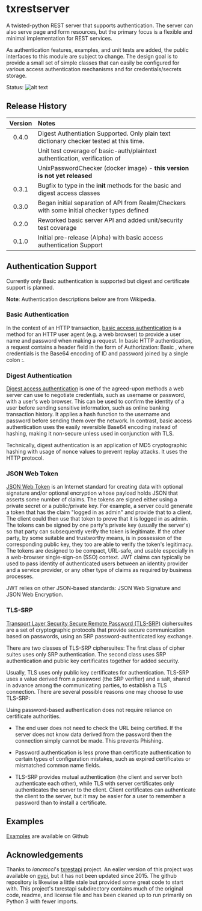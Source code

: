 # txrestserver

A twisted-python REST server that supports authentication. The server can also serve page and form
resources, but the primary focus is a flexible and minimal implementation for REST services.

As authentication features, examples, and unit tests are added, the public interfaces to this module
are subject to change. The design goal is to provide a small set of simple classes that can easily
be configured for various access authentication mechanisms and for credentials/secrets storage.

Status:
![alt text](https://github.com/cboling/txrestserver/workflows/CI/badge.svg "Workflow Status")

## Release History

| Version | Notes       |
| :-----: | :---------- |
|   0.4.0 | Digest Authentiation Supported.  Only plain text dictionary checker tested at this time.
|  |        Unit test coverage of basic-auth/plaintext authentication, verification of |
|  |        UnixPasswordChecker (docker image)  - **this version is not yet released** |
|   0.3.1 | Bugfix to type in the __init__ methods for the basic and digest access classes |
|   0.3.0 | Began initial separation of API from Realm/Checkers with some initial checker types defined |
|   0.2.0 | Reworked basic server API and added unit/security test coverage |
|   0.1.0 | Initial pre-release (Alpha) with basic access authentication Support |

## Authentication Support
Currently only Basic authentication is supported but digest and certificate support is planned.

**Note**: Authentication descriptions below are from Wikipedia.

### Basic Authentication
In the context of an HTTP transaction, 
[basic access authentication](https://en.wikipedia.org/wiki/Basic_access_authentication)
is a method for an HTTP user agent (e.g. a web browser) to provide a user name and password
when making a request. In basic HTTP authentication, a request contains a header field in the
form of Authorization: Basic <credentials>, where credentials is the Base64 encoding of ID
and password joined by a single colon :.

### Digest Authentication
[Digest access authentication](https://en.wikipedia.org/wiki/Digest_access_authentication)
is one of the agreed-upon methods a web server can use to
negotiate credentials, such as username or password, with a user's web browser. This
can be used to confirm the identity of a user before sending sensitive information,
such as online banking transaction history. It applies a hash function to the username
and password before sending them over the network. In contrast, basic access
authentication uses the easily reversible Base64 encoding instead of hashing, making
it non-secure unless used in conjunction with TLS.

Technically, digest authentication is an application of MD5 cryptographic hashing with
usage of nonce values to prevent replay attacks. It uses the HTTP protocol.

### JSON Web Token
[JSON Web Token](https://en.wikipedia.org/wiki/JSON_Web_Token) is an Internet standard
for creating data with optional signature and/or optional encryption whose payload holds
JSON that asserts some number of claims. The tokens are signed either using a private
secret or a public/private key. For example, a server could generate a token that has
the claim "logged in as admin" and provide that to a client. The client could then use
that token to prove that it is logged in as admin. The tokens can be signed by one
party's private key (usually the server's) so that party can subsequently verify the
token is legitimate. If the other party, by some suitable and trustworthy means, is in
possession of the corresponding public key, they too are able to verify the token's
legitimacy. The tokens are designed to be compact, URL-safe, and usable especially
in a web-browser single-sign-on (SSO) context. JWT claims can typically be used to pass
identity of authenticated users between an identity provider and a service provider,
or any other type of claims as required by business processes.

JWT relies on other JSON-based standards: JSON Web Signature and JSON Web Encryption.

### TLS-SRP
[Transport Layer Security Secure Remote Password (TLS-SRP)](https://en.wikipedia.org/wiki/TLS-SRP)
ciphersuites are a set of cryptographic protocols that provide secure communication based
on passwords, using an SRP password-authenticated key exchange.

There are two classes of TLS-SRP ciphersuites: The first class of cipher suites uses only
SRP authentication. The second class uses SRP authentication and public key certificates
together for added security.

Usually, TLS uses only public key certificates for authentication. TLS-SRP uses a value
derived from a password (the SRP verifier) and a salt, shared in advance among the
communicating parties, to establish a TLS connection. There are several possible reasons
one may choose to use TLS-SRP:

Using password-based authentication does not require reliance on certificate authorities.

 - The end user does not need to check the URL being certified. If the server does not
   know data derived from the password then the connection simply cannot be made. This
   prevents Phishing.
   
 - Password authentication is less prone than certificate authentication to certain types
   of configuration mistakes, such as expired certificates or mismatched common name fields.
   
 - TLS-SRP provides mutual authentication (the client and server both authenticate each
   other), while TLS with server certificates only authenticates the server to the client.
   Client certificates can authenticate the client to the server, but it may be easier for
   a user to remember a password than to install a certificate.

## Examples

[Examples](https://github.com/cboling/txrestserver/tree/master/examples) are available on Github

## Acknowledgements

Thanks to _iancmcci_'s [txrestapi](https://github.com/iancmcc/txrestapi) project. An ealier version
of this project was available on [pypi](https://pypi.org/project/txrestapi/), but it has not been
updated since 2015. The github repository is likewise a little stale but provided some great
code to start with. This project's txrestapi subdirectory contains much of the original code, readme, and
license file and has been cleaned up to run primarily on Python 3 with fewer imports.